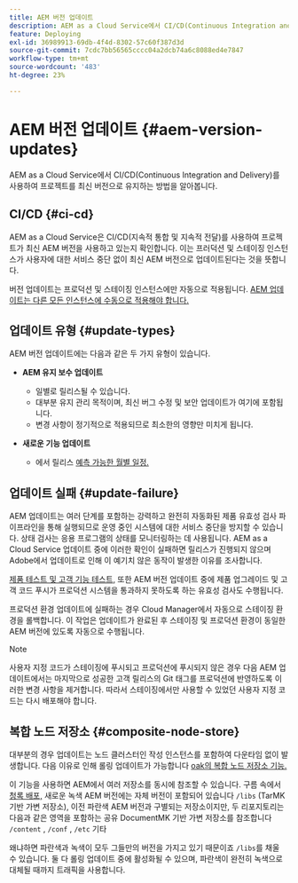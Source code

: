 ```yaml
---
title: AEM 버전 업데이트
description: AEM as a Cloud Service에서 CI/CD(Continuous Integration and Delivery)를 사용하여 프로젝트를 최신 버전으로 유지하는 방법을 알아봅니다.
feature: Deploying
exl-id: 36989913-69db-4f4d-8302-57c60f387d3d
source-git-commit: 7cdc7bb56565cccc04a2dcb74a6c8088ed4e7847
workflow-type: tm+mt
source-wordcount: '483'
ht-degree: 23%

---
```



# AEM 버전 업데이트 {#aem-version-updates}

AEM as a Cloud Service에서 CI/CD(Continuous Integration and Delivery)를 사용하여 프로젝트를 최신 버전으로 유지하는 방법을 알아봅니다.

## CI/CD {#ci-cd}

AEM as a Cloud Service은 CI/CD(지속적 통합 및 지속적 전달)를 사용하여 프로젝트가 최신 AEM 버전을 사용하고 있는지 확인합니다. 이는 프러덕션 및 스테이징 인스턴스가 사용자에 대한 서비스 중단 없이 최신 AEM 버전으로 업데이트된다는 것을 뜻합니다.

버전 업데이트는 프로덕션 및 스테이징 인스턴스에만 자동으로 적용됩니다. [AEM 업데이트는 다른 모든 인스턴스에 수동으로 적용해야 합니다.](/help/implementing/cloud-manager/manage-environments.md#updating-dev-environment)

## 업데이트 유형 {#update-types}

AEM 버전 업데이트에는 다음과 같은 두 가지 유형이 있습니다.

* **AEM 유지 보수 업데이트**

   * 일별로 릴리스될 수 있습니다.
   * 대부분 유지 관리 목적이며, 최신 버그 수정 및 보안 업데이트가 여기에 포함됩니다.
   * 변경 사항이 정기적으로 적용되므로 최소한의 영향만 미치게 됩니다.

* **새로운 기능 업데이트**

   * 에서 릴리스 [예측 가능한 월별 일정.](https://experienceleague.adobe.com/docs/experience-manager-release-information/aem-release-updates/update-releases-roadmap.html?lang=ko-KR)

## 업데이트 실패 {#update-failure}

AEM 업데이트는 여러 단계를 포함하는 강력하고 완전히 자동화된 제품 유효성 검사 파이프라인을 통해 실행되므로 운영 중인 시스템에 대한 서비스 중단을 방지할 수 있습니다. 상태 검사는 응용 프로그램의 상태를 모니터링하는 데 사용됩니다. AEM as a Cloud Service 업데이트 중에 이러한 확인이 실패하면 릴리스가 진행되지 않으며 Adobe에서 업데이트로 인해 이 예기치 않은 동작이 발생한 이유를 조사합니다.

[제품 테스트 및 고객 기능 테스트,](/help/implementing/cloud-manager/overview-test-results.md#functional-testing) 또한 AEM 버전 업데이트 중에 제품 업그레이드 및 고객 코드 푸시가 프로덕션 시스템을 통과하지 못하도록 하는 유효성 검사도 수행됩니다.

프로덕션 환경 업데이트에 실패하는 경우 Cloud Manager에서 자동으로 스테이징 환경을 롤백합니다. 이 작업은 업데이트가 완료된 후 스테이징 및 프로덕션 환경이 동일한 AEM 버전에 있도록 자동으로 수행됩니다.

>[!NOTE]
>
>사용자 지정 코드가 스테이징에 푸시되고 프로덕션에 푸시되지 않은 경우 다음 AEM 업데이트에서는 마지막으로 성공한 고객 릴리스의 Git 태그를 프로덕션에 반영하도록 이러한 변경 사항을 제거합니다. 따라서 스테이징에서만 사용할 수 있었던 사용자 지정 코드는 다시 배포해야 합니다.

## 복합 노드 저장소 {#composite-node-store}

대부분의 경우 업데이트는 노드 클러스터인 작성 인스턴스를 포함하여 다운타임 없이 발생합니다. 다음 이유로 인해 롤링 업데이트가 가능합니다 [oak의 복합 노드 저장소 기능.](https://jackrabbit.apache.org/oak/docs/nodestore/compositens.html)

이 기능을 사용하면 AEM에서 여러 저장소를 동시에 참조할 수 있습니다. 구름 속에서 [청록 배포,](/help/implementing/deploying/overview.md#how-rolling-deployments-work) 새로운 녹색 AEM 버전에는 자체 버전이 포함되어 있습니다 `/libs` (TarMK 기반 가변 저장소), 이전 파란색 AEM 버전과 구별되는 저장소이지만, 두 리포지토리는 다음과 같은 영역을 포함하는 공유 DocumentMK 기반 가변 저장소를 참조합니다 `/content` , `/conf` , `/etc` 기타

왜냐하면 파란색과 녹색이 모두 그들만의 버전을 가지고 있기 때문이죠 `/libs`를 채울 수 있습니다. 둘 다 롤링 업데이트 중에 활성화될 수 있으며, 파란색이 완전히 녹색으로 대체될 때까지 트래픽을 사용합니다.
